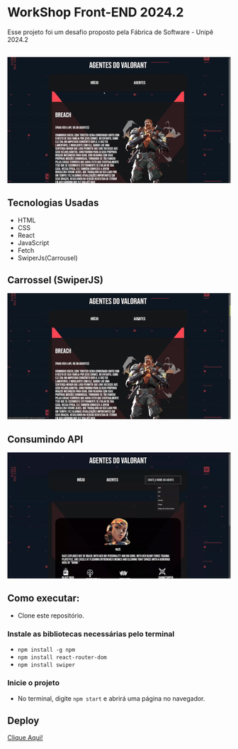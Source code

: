 # WorkShop Front-END 2024.2

Esse projeto foi um desafio proposto pela Fábrica de Software - Unipê 2024.2
<br>
<br>

<p>
  <img widht="500" height "400" src="src/imgs/gif1.gif">
</p>

## Tecnologias Usadas

* HTML
* CSS
* React
* JavaScript
* Fetch
* SwiperJs(Carrousel)

## Carrossel (SwiperJS)

<p>
  <img widht="500" height "400" src="src/imgs/gif2.gif">
</p>

## Consumindo API

<p>
  <img widht="500" height "400" src="src/imgs/gif3.gif">
</p>

## Como executar:

* Clone este repositório.

### Instale as bibliotecas necessárias pelo terminal

* `npm install -g npm`
* `npm install react-router-dom`
* `npm install swiper`

### Inicie o projeto

* No terminal, digite `npm start` e abrirá uma página no navegador.


## Deploy
[Clique Aqui!](https://workshop-frontend-2024-2-eight.vercel.app/)

